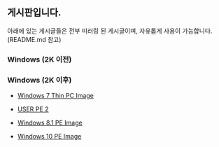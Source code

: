 ## 게시판입니다.

아래에 있는 게시글들은 전부 미러링 된 게시글이며, 자유롭게 사용이 가능합니다. (README.md 참고)

### Windows (2K 이전)

### Windows (2K 이후)

- [Windows 7 Thin PC Image](/mirror/board/VZ/1/)

- [USER PE 2](/mirror/board/VZ/2/)

- [Windows 8.1 PE Image](/mirror/board/VZ/3/)

- [Windows 10 PE Image](/mirror/board/VZ/4/)
